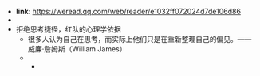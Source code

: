 - **link**: https://weread.qq.com/web/reader/e1032ff072024d7de106d86
-
- 拒绝思考捷径，红队的心理学依据
	- 很多人认为自己在思考，而实际上他们只是在重新整理自己的偏见。——威廉·詹姆斯（William James）
	-
		-